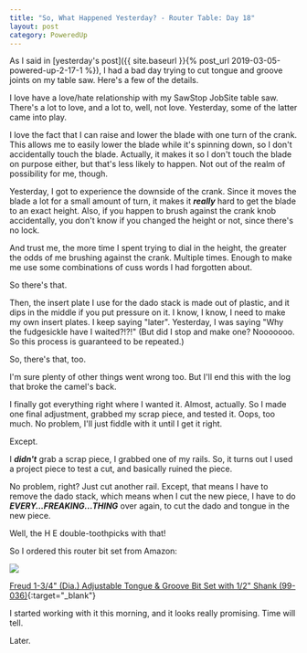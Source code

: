 ```yaml
---
title: "So, What Happened Yesterday? - Router Table: Day 18"
layout: post
category: PoweredUp
---
```

As I said in [yesterday's post]({{ site.baseurl }}{% post_url 2019-03-05-powered-up-2-17-1 %}), I had a bad day trying to cut tongue and groove joints on my table saw. Here's a few of the details.

I love have a love/hate relationship with my SawStop JobSite table saw. There's a lot to love, and a lot to, well, not love. Yesterday, some of the latter came into play.

I love the fact that I can raise and lower the blade with one turn of the crank. This allows me to easily lower the blade while it's spinning down, so I don't accidentally touch the blade. Actually, it makes it so I don't touch the blade on purpose either, but that's less likely to happen. Not out of the realm of possibility for me, though.

Yesterday, I got to experience the downside of the crank. Since it moves the blade a lot for a small amount of turn, it makes it ***really*** hard to get the blade to an exact height. Also, if you happen to brush against the crank knob accidentally, you don't know if you changed the height or not, since there's no lock.

And trust me, the more time I spent trying to dial in the height, the greater the odds of me brushing against the crank. Multiple times. Enough to make me use some combinations of cuss words I had forgotten about.

So there's that.

Then, the insert plate I use for the dado stack is made out of plastic, and it dips in the middle if you put pressure on it. I know, I know, I need to make my own insert plates. I keep saying "later". Yesterday, I was saying "Why the fudgesickle have I waited?!?!" (But did I stop and make one? Nooooooo. So this process is guaranteed to be repeated.)

So, there's that, too.

I'm sure plenty of other things went wrong too. But I'll end this with the log that broke the camel's back.

I finally got everything right where I wanted it. Almost, actually. So I made one final adjustment, grabbed my scrap piece, and tested it. Oops, too much. No problem, I'll just fiddle with it until I get it right.

Except.

I ***didn't*** grab a scrap piece, I grabbed one of my rails. So, it turns out I used a project piece to test a cut, and basically ruined the piece.

No problem, right? Just cut another rail. Except, that means I have to remove the dado stack, which means when I cut the new piece, I have to do ***EVERY...FREAKING...THING*** over again, to cut the dado and tongue in the new piece.

Well, the H E double-toothpicks with that!

So I ordered this router bit set from Amazon:

<a href="https://www.amazon.com/gp/product/B00006XMTT/ref=as_li_ss_il?ie=UTF8&psc=1&linkCode=li3&tag=thenewbiewood-20&linkId=b1519c01de3ec91d195c05f465c709af&language=en_US" target="_blank"><img border="0" src="//ws-na.amazon-adsystem.com/widgets/q?_encoding=UTF8&ASIN=B00006XMTT&Format=_SL250_&ID=AsinImage&MarketPlace=US&ServiceVersion=20070822&WS=1&tag=thenewbiewood-20&language=en_US" ></a><img src="https://ir-na.amazon-adsystem.com/e/ir?t=thenewbiewood-20&language=en_US&l=li3&o=1&a=B00006XMTT" width="1" height="1" border="0" alt="" style="border:none !important; margin:0px !important;" />

[Freud 1-3/4" (Dia.) Adjustable Tongue & Groove Bit Set with 1/2" Shank (99-036)](https://amzn.to/2NKgpai){:target="_blank"}

I started working with it this morning, and it looks really promising. Time will tell.

Later.